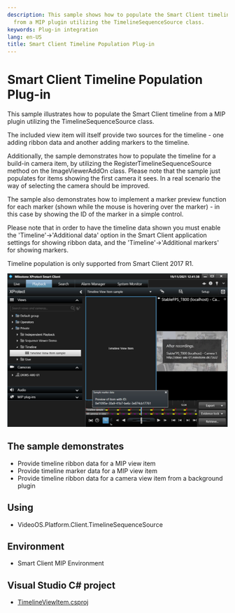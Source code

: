 ```yaml
---
description: This sample shows how to populate the Smart Client timeline
  from a MIP plugin utilizing the TimelineSequenceSource class.
keywords: Plug-in integration
lang: en-US
title: Smart Client Timeline Population Plug-in
---
```


# Smart Client Timeline Population Plug-in

This sample illustrates how to populate the Smart Client timeline from a MIP
plugin utilizing the TimelineSequenceSource class.

The included view item will itself provide two sources for the timeline - one adding ribbon data and another adding markers to the timeline.

Additionally, the sample demonstrates how to populate the timeline for a
build-in camera item, by utilizing the RegisterTimelineSequenceSource
method on the ImageViewerAddOn class. Please note that the sample just
populates for items showing the first camera it sees. In a real
scenario the way of selecting the camera should be improved.

The sample also demonstrates how to implement a marker
preview function for each marker (shown while the mouse is hovering over the
marker) - in this case by showing the ID of the marker in a simple
control.

Please note that in order to have the timeline data shown you must
enable the \'Timeline\'-\>\'Additional data\' option in the Smart Client
application settings for showing ribbon data, and the
\'Timeline\'-\>\'Additional markers\' for showing markers.

Timeline population is only supported from Smart Client
2017 R1.

![](TimelineViewItem.png)

## The sample demonstrates

- Provide timeline ribbon data for a MIP view item
- Provide timeline marker data for a MIP view item
- Provide timeline ribbon data for a camera view item from a background plugin

## Using

- VideoOS.Platform.Client.TimelineSequenceSource

## Environment

- Smart Client MIP Environment

## Visual Studio C\# project

- [TimelineViewItem.csproj](javascript:clone('https://github.com/milestonesys/mipsdk-samples-plugin','src/PluginSamples.sln');)
